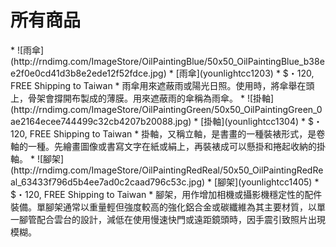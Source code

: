 # 所有商品
<div is="paper-cards" markdown="1">
* ![雨傘](http://rndimg.com/ImageStore/OilPaintingBlue/50x50_OilPaintingBlue_b38ee2f0e0cd41d3b8e2ede12f52fdce.jpg)
  * [雨傘](younlightcc1203)
  * $・120, FREE Shipping to Taiwan
  * 雨傘用來遮蔽雨或陽光日照。使用時，將傘舉在頭上，骨架會撐開布製成的薄膜。用來遮蔽雨的傘稱為雨傘。
* ![掛軸](http://rndimg.com/ImageStore/OilPaintingGreen/50x50_OilPaintingGreen_0ae2164ecee744499c32cb4207b20088.jpg)
  * [掛軸](younlightcc1304)
  * $・120, FREE Shipping to Taiwan
  * 掛軸，又稱立軸，是書畫的一種裝裱形式，是卷軸的一種。先繪畫圖像或書寫文字在紙或絹上，再裝裱成可以懸掛和捲起收納的掛軸。
* ![腳架](http://rndimg.com/ImageStore/OilPaintingRedReal/50x50_OilPaintingRedReal_63433f796d5b4ee7ad0c2caad796c53c.jpg)
  * [腳架](younlightcc1405)
  * $・120, FREE Shipping to Taiwan
  * 腳架，用作增加相機或攝影機穩定性的配件裝備。單腳架通常以重量輕但強度較高的強化鋁合金或碳纖維為其主要材質，以單一腳管配合雲台的設計，減低在使用慢速快門或遠距鏡頭時，因手震引致照片出現模糊。
</div>
<style>button{cursor:pointer;color:aliceblue;background-color:#3f51b5;box-shadow:0 2px 6px 2px rgba(0,0,0,.1);}button[disabled]{cursor:initial;color:grey;background-color:lightgrey;box-shadow:none;}button:active{background-color:#97abda;box-shadow: 0 4px 8px 4px rgba(0,0,0,.1);}</style>
<template id="paper-cards">
<div style="box-shadow: rgba(0, 0, 0, 0.14) 0px 2px 2px 0px, rgba(0, 0, 0, 0.12) 0px 1px 5px 0px, rgba(0, 0, 0, 0.2) 0px 3px 1px -2px;flex: 1 200px;margin: 10px;"><div style="position: relative;height: 100px;"><slot name="bg"><img src="http://rndimg.com/ImageStore/OilPaintingBlue/50x50_OilPaintingBlue_b38ee2f0e0cd41d3b8e2ede12f52fdce.jpg" style="width: 100%;height: 100%;" /></slot><div style="position: absolute;bottom: 0;padding: 5%;font-size: 30px;mix-blend-mode: difference;color: grey;"><slot name="alt">圖說</slot></div></div><div style="padding: 16px;font-size: 14px;"><div style="font-size: 26px;height: 34px;"><slot name="name">品名</slot></div><div style="height: 17px;"><slot name="stars"><svg viewBox="0 0 24 24" preserveAspectRatio="xMidYMid meet" focusable="false" style="pointer-events: none;display: inline-block;height: 100%;margin-right: 3px;"><g><path d="M12 17.27L18.18 21l-1.64-7.03L22 9.24l-7.19-.61L12 2 9.19 8.63 2 9.24l5.46 4.73L5.82 21z" fill="#9e9e9e" stroke="#ffc107" stroke-width="0"></path></g></svg></slot></div><p style="font-family: sans-serif;"><slot name="fee">$・Price, Shipping Fee</slot></p><p style="color: #757575;margin: 14px 0;font-size: 16px;"><slot name="desc">說明</slot></p></div><div style="padding: 5px 20px;border-top: 1px solid lightgrey;"><slot name="link"><a><button style="font-size: 16px;padding: 9px 34px;border: none;outline: none;transition: .2s;margin: 5px;">分享</button></a><a><button style="font-size: 16px;padding: 9px 15px;border: none;outline: none;transition: .2s;margin: 5px;">立即購買！</button></a></slot></div></div>
</template>
<script>
customElements.define('paper-cards', class extends HTMLDivElement {constructor() {super(); var ul=this.querySelector('ul'), uls=ul.getElementsByTagName('ul'), papercards=document.all['paper-cards'].content, papercard, lis; function p(s, v) {s=papercard.querySelector('slot[name="'+s+'"]'); if (v) {s.innerHTML=''; s.appendChild(v);} else {return s;}} Array.prototype.forEach.call(uls, ul=>{papercard=papercards.cloneNode(!0); lis=ul.getElementsByTagName('li'); p('bg').firstChild.src=ul.parentNode.firstChild.src; p('alt', document.createTextNode(ul.parentNode.firstChild.alt)); p('name', lis[0].firstChild.firstChild); p('fee', lis[1].firstChild); p('desc', lis[2].firstChild); p('link').lastChild.href=lis[0].firstChild.href; var stars=p('stars'), star=stars.firstChild; stars.appendChild(star.cloneNode(!0)); stars.appendChild(star.cloneNode(!0)); stars.appendChild(star.cloneNode(!0)); stars.appendChild(star.cloneNode(!0)); this.appendChild(papercard);}); this.removeChild(ul);}}, {extends: 'div'});
</script>

